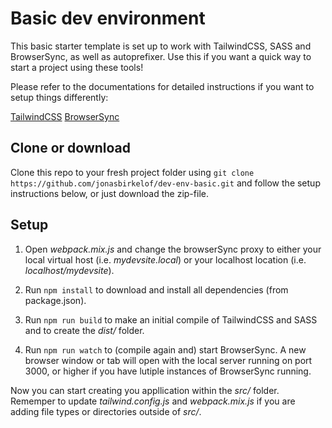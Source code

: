 # Basic dev environment

This basic starter template is set up to work with TailwindCSS, SASS and BrowserSync, as well as autoprefixer. Use this if you want a quick way to start a project using these tools!

Please refer to the documentations for detailed instructions if you want to setup things differently:

[TailwindCSS](https://tailwindcss.com/docs/installation)
[BrowserSync](https://browsersync.io/docs)

## Clone or download

Clone this repo to your fresh project folder using `git clone https://github.com/jonasbirkelof/dev-env-basic.git` and follow the setup instructions below, or just download the zip-file.

## Setup

1. Open *webpack.mix.js* and change the browserSync proxy to either your local virtual host (i.e. *mydevsite.local*) or your localhost location (i.e. *localhost/mydevsite*).

2. Run `npm install` to download and install all dependencies (from package.json).

3. Run `npm run build` to make an initial compile of TailwindCSS and SASS and to create the *dist/* folder.

4. Run `npm run watch` to (compile again and) start BrowserSync. A new browser window or tab will open with the local server running on port 3000, or higher if you have lutiple instances of BrowserSync running.

Now you can start creating you appllication within the *src/* folder. Rememper to update *tailwind.config.js* and *webpack.mix.js* if you are adding file types or directories outside of *src/*.